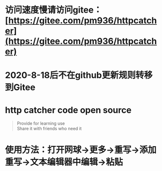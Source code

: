 # 访问速度慢请访问gitee： [https://gitee.com/pm936/httpcatcher](https://gitee.com/pm936/httpcatcher)
# 2020-8-18后不在github更新规则转移到Gitee
# http catcher code open source
> Provide for learning use  
> Share it with friends who need it

# 使用方法：打开网球->更多->重写->添加重写->文本编辑器中编辑->粘贴  

